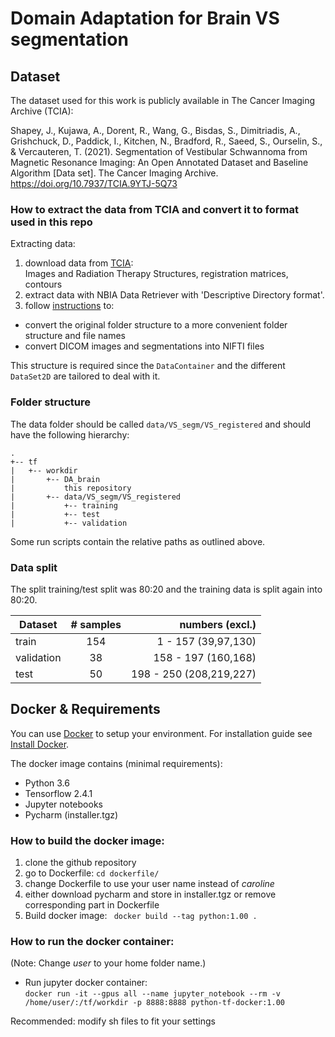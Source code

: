# Domain Adaptation for Brain VS segmentation



## Dataset
The dataset used for this work is publicly available in The Cancer Imaging Archive (TCIA):

Shapey, J., Kujawa, A., Dorent, R., Wang, G., Bisdas, S., Dimitriadis, A., Grishchuck, D., Paddick, I., Kitchen, N., Bradford, R., Saeed, S., Ourselin, S., & Vercauteren, T. (2021). Segmentation of Vestibular Schwannoma from Magnetic Resonance Imaging: An Open Annotated Dataset and Baseline Algorithm [Data set]. The Cancer Imaging Archive. https://doi.org/10.7937/TCIA.9YTJ-5Q73

### How to extract the data from TCIA and convert it to format used in this repo

Extracting data:
1. download data from [TCIA](https://wiki.cancerimagingarchive.net/pages/viewpage.action?pageId=70229053): <br>
Images and Radiation Therapy Structures, registration matrices, contours
2. extract data with NBIA Data Retriever with 'Descriptive Directory format'.
3. follow [instructions](https://github.com/KCL-BMEIS/VS_Seg/tree/master/preprocessing) to:
* convert the original folder structure to a more convenient folder structure and file names
* convert DICOM images and segmentations into NIFTI files

This structure is required since the `DataContainer` and the different `DataSet2D` are tailored to deal with it.

### Folder structure

The data folder should be called `data/VS_segm/VS_registered` and should have the following hierarchy:
```
.
+-- tf
|   +-- workdir
|       +-- DA_brain
|           this repository
|       +-- data/VS_segm/VS_registered
|           +-- training
|           +-- test
|           +-- validation       
```

Some run scripts contain the relative paths as outlined above.

### Data split

The split training/test split was 80:20 and the training data is split again into 80:20. 

| Dataset    | # samples | numbers (excl.)          |
| ---------- |:---------:| ------------------------:|
| train      | 154       | 1 - 157 (39,97,130)      |
| validation | 38        | 158 - 197 (160,168)      |
| test       | 50        | 198 - 250 (208,219,227)  |


## Docker & Requirements
You can use [Docker](https://www.docker.com/) to setup your environment. For installation guide see [Install Docker](https://docs.docker.com/get-docker/). <br> 

The docker image contains (minimal requirements):
* Python 3.6
* Tensorflow 2.4.1 
* Jupyter notebooks
* Pycharm (installer.tgz)

### How to build the docker image:
1. clone the github repository 
2. go to Dockerfile: ``` cd dockerfile/ ```
3. change Dockerfile to use your user name instead of *caroline* 
4. either download pycharm and store in installer.tgz or remove corresponding part in Dockerfile
5. Build docker image: ``` docker build --tag python:1.00 .``` 

### How to run the docker container:
(Note: Change *user* to your home folder name.)
* Run jupyter docker container: <br>
``` docker run -it --gpus all --name jupyter_notebook --rm -v /home/user/:/tf/workdir -p 8888:8888 python-tf-docker:1.00 ``` <br>

Recommended: modify sh files to fit your settings
